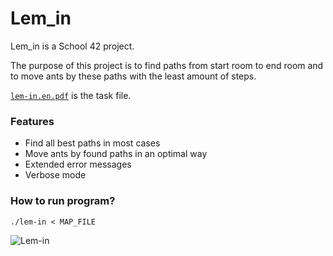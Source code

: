 # Lem_in

Lem_in is a School 42 project.

The purpose of this project is to find paths from start room to end room and to move ants by these paths with the least amount of steps.

[`lem-in.en.pdf`](/lem-in.en.pdf) is the task file.

### Features

* Find all best paths in most cases
* Move ants by found paths in an optimal way
* Extended error messages
* Verbose mode

### How to run program?

```
./lem-in < MAP_FILE
```

![Lem-in](screen/lem.png)

